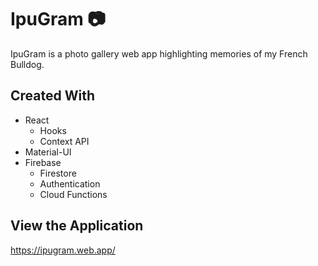 # IpuGram :camera:

IpuGram is a photo gallery web app highlighting memories of my French Bulldog.

## Created With

- React
  - Hooks
  - Context API
- Material-UI
- Firebase
  - Firestore
  - Authentication
  - Cloud Functions

## View the Application
https://ipugram.web.app/
